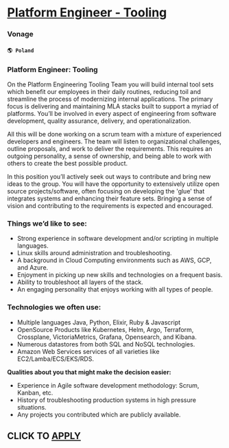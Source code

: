# [Platform Engineer - Tooling](https://www.remotewlb.com/apply/platform-engineer-tooling-68366)  
### Vonage  
#### `🌎 Poland`  

### Platform Engineer: Tooling

On the Platform Engineering Tooling Team you will build internal tool sets which benefit our employees in their daily routines, reducing toil and streamline the process of modernizing internal applications. The primary focus is delivering and maintaining MLA stacks built to support a myriad of platforms. You’ll be involved in every aspect of engineering from software development, quality assurance, delivery, and operationalization.

All this will be done working on a scrum team with a mixture of experienced developers and engineers. The team will listen to organizational challenges, outline proposals, and work to deliver the requirements. This requires an outgoing personality, a sense of ownership, and being able to work with others to create the best possible product.

In this position you’ll actively seek out ways to contribute and bring new ideas to the group. You will have the opportunity to extensively utilize open source projects/software, often focusing on developing the 'glue' that integrates systems and enhancing their feature sets. Bringing a sense of vision and contributing to the requirements is expected and encouraged.

### Things we’d like to see:

  * Strong experience in software development and/or scripting in multiple languages.
  * Linux skills around administration and troubleshooting.
  * A background in Cloud Computing environments such as AWS, GCP, and Azure.
  * Enjoyment in picking up new skills and technologies on a frequent basis.
  * Ability to troubleshoot all layers of the stack. 
  * An engaging personality that enjoys working with all types of people.

### Technologies we often use:

  * Multiple languages Java, Python, Elixir, Ruby & Javascript
  * OpenSource Products like Kubernetes, Helm, Argo, Terraform, Crossplane, VictoriaMetrics, Grafana, Opensearch, and Kibana.
  * Numerous datastores from both SQL and NoSQL technologies. 
  * Amazon Web Services services of all varieties like EC2/Lamba/ECS/EKS/RDS.

 **Qualities about you that might make the decision easier:**

  * Experience in Agile software development methodology: Scrum, Kanban, etc.
  * History of troubleshooting production systems in high pressure situations.
  * Any projects you contributed which are publicly available.

  
## CLICK TO [APPLY](https://www.remotewlb.com/apply/platform-engineer-tooling-68366)

